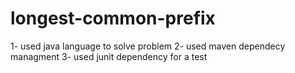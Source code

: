 # longest-common-prefix
1- used java language to solve problem
2- used maven dependecy managment
3- used junit dependency for a test
